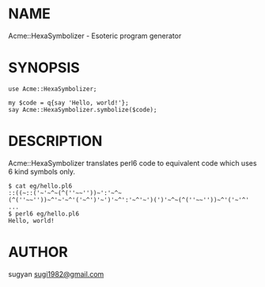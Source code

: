NAME
====

Acme::HexaSymbolizer - Esoteric program generator

SYNOPSIS
========

    use Acme::HexaSymbolizer;

    my $code = q{say 'Hello, world!'};
    say Acme::HexaSymbolizer.symbolize($code);

DESCRIPTION
===========

Acme::HexaSymbolizer translates perl6 code to equivalent code which uses 6 kind symbols only.

    $ cat eg/hello.pl6
    ::((~::('~'~^~(^(''~~''))~':'~^~(^(''~~''))~^'~'~^'('~^')'~')'~^':'~^'~')(')'~^~(^(''~~''))~^'('~'^' ...
    $ perl6 eg/hello.pl6
    Hello, world!

AUTHOR
======

sugyan <sugi1982@gmail.com>

